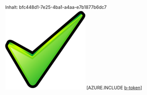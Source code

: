Inhalt: bfc448d1-7e25-4ba1-a4aa-e7b1877b6dc7![Bild](1fbdca47-584a-464c-9890-b62c23ebe13e.png)
[AZURE.INCLUDE [b-token](08363cd5-005b-42d7-9b4b-3c5027aab5b0.md)]
